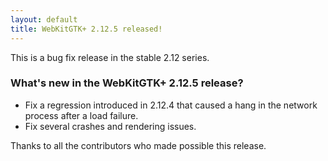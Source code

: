 ```yaml
---
layout: default
title: WebKitGTK+ 2.12.5 released!
---
```


This is a bug fix release in the stable 2.12 series.

### What's new in the WebKitGTK+ 2.12.5 release?

 - Fix a regression introduced in 2.12.4 that caused a hang in the network process after a load failure.
 - Fix several crashes and rendering issues.

Thanks to all the contributors who made possible this release.
